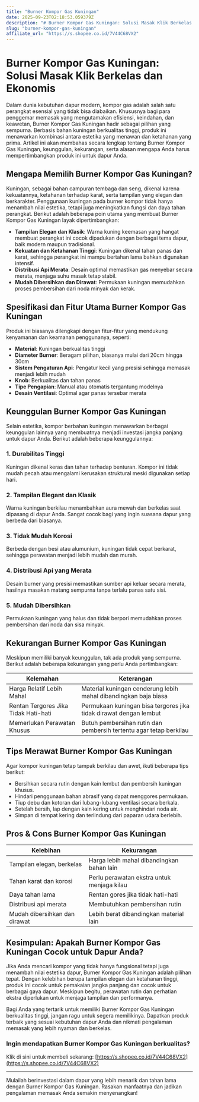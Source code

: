 ```yaml
---
title: "Burner Kompor Gas Kuningan"
date: 2025-09-23T02:18:53.059379Z
description: "# Burner Kompor Gas Kuningan: Solusi Masak Klik Berkelas dan Ekonomis..."
slug: "burner-kompor-gas-kuningan"
affiliate_url: "https://s.shopee.co.id/7V44C68VX2"
---
```

# Burner Kompor Gas Kuningan: Solusi Masak Klik Berkelas dan Ekonomis

Dalam dunia kebutuhan dapur modern, kompor gas adalah salah satu perangkat esensial yang tidak bisa diabaikan. Khususnya bagi para penggemar memasak yang mengutamakan efisiensi, keindahan, dan keawetan, Burner Kompor Gas Kuningan hadir sebagai pilihan yang sempurna. Berbasis bahan kuningan berkualitas tinggi, produk ini menawarkan kombinasi antara estetika yang menawan dan ketahanan yang prima. Artikel ini akan membahas secara lengkap tentang Burner Kompor Gas Kuningan, keunggulan, kekurangan, serta alasan mengapa Anda harus mempertimbangkan produk ini untuk dapur Anda.

## Mengapa Memilih Burner Kompor Gas Kuningan?

Kuningan, sebagai bahan campuran tembaga dan seng, dikenal karena kekuatannya, ketahanan terhadap karat, serta tampilan yang elegan dan berkarakter. Penggunaan kuningan pada burner kompor tidak hanya menambah nilai estetika, tetapi juga meningkatkan fungsi dan daya tahan perangkat. Berikut adalah beberapa poin utama yang membuat Burner Kompor Gas Kuningan layak dipertimbangkan:

- **Tampilan Elegan dan Klasik**: Warna kuning keemasan yang hangat membuat perangkat ini cocok dipadukan dengan berbagai tema dapur, baik modern maupun tradisional.
- **Kekuatan dan Ketahanan Tinggi**: Kuningan dikenal tahan panas dan karat, sehingga perangkat ini mampu bertahan lama bahkan digunakan intensif.
- **Distribusi Api Merata**: Desain optimal memastikan gas menyebar secara merata, menjaga suhu masak tetap stabil.
- **Mudah Dibersihkan dan Dirawat**: Permukaan kuningan memudahkan proses pembersihan dari noda minyak dan kerak.

## Spesifikasi dan Fitur Utama Burner Kompor Gas Kuningan

Produk ini biasanya dilengkapi dengan fitur-fitur yang mendukung kenyamanan dan keamanan penggunanya, seperti:

- **Material**: Kuningan berkualitas tinggi
- **Diameter Burner**: Beragam pilihan, biasanya mulai dari 20cm hingga 30cm
- **Sistem Pengaturan Api**: Pengatur kecil yang presisi sehingga memasak menjadi lebih mudah
- **Knob**: Berkualitas dan tahan panas
- **Tipe Pengapian**: Manual atau otomatis tergantung modelnya
- **Desain Ventilasi**: Optimal agar panas tersebar merata

## Keunggulan Burner Kompor Gas Kuningan

Selain estetika, kompor berbahan kuningan menawarkan berbagai keunggulan lainnya yang membuatnya menjadi investasi jangka panjang untuk dapur Anda. Berikut adalah beberapa keunggulannya:

### 1. Durabilitas Tinggi
Kuningan dikenal keras dan tahan terhadap benturan. Kompor ini tidak mudah pecah atau mengalami kerusakan struktural meski digunakan setiap hari.

### 2. Tampilan Elegant dan Klasik
Warna kuningan berkilau menambahkan aura mewah dan berkelas saat dipasang di dapur Anda. Sangat cocok bagi yang ingin suasana dapur yang berbeda dari biasanya.

### 3. Tidak Mudah Korosi
Berbeda dengan besi atau alumunium, kuningan tidak cepat berkarat, sehingga perawatan menjadi lebih mudah dan murah.

### 4. Distribusi Api yang Merata
Desain burner yang presisi memastikan sumber api keluar secara merata, hasilnya masakan matang sempurna tanpa terlalu panas satu sisi.

### 5. Mudah Dibersihkan
Permukaan kuningan yang halus dan tidak berpori memudahkan proses pembersihan dari noda dan sisa minyak.

## Kekurangan Burner Kompor Gas Kuningan

Meskipun memiliki banyak keunggulan, tak ada produk yang sempurna. Berikut adalah beberapa kekurangan yang perlu Anda pertimbangkan:

| Kelemahan                                   | Keterangan                                                         |
|---------------------------------------------|-------------------------------------------------------------------|
| Harga Relatif Lebih Mahal                  | Material kuningan cenderung lebih mahal dibandingkan baja biasa     |
| Rentan Tergores Jika Tidak Hati-hati      | Permukaan kuningan bisa tergores jika tidak dirawat dengan lembut   |
| Memerlukan Perawatan Khusus               | Butuh pembersihan rutin dan pembersih tertentu agar tetap berkilau |

## Tips Merawat Burner Kompor Gas Kuningan

Agar kompor kuningan tetap tampak berkilau dan awet, ikuti beberapa tips berikut:

- Bersihkan secara rutin dengan kain lembut dan pembersih kuningan khusus.
- Hindari penggunaan bahan abrasif yang dapat menggores permukaan.
- Tiup debu dan kotoran dari lubang-lubang ventilasi secara berkala.
- Setelah bersih, lap dengan kain kering untuk menghindari noda air.
- Simpan di tempat kering dan terlindung dari paparan udara berlebih.

## Pros & Cons Burner Kompor Gas Kuningan

| Kelebihan                                   | Kekurangan                                              |
|----------------------------------------------|--------------------------------------------------------|
| Tampilan elegan, berkelas                  | Harga lebih mahal dibandingkan bahan lain             |
| Tahan karat dan korosi                     | Perlu perawatan ekstra untuk menjaga kilau           |
| Daya tahan lama                            | Rentan gores jika tidak hati-hati                     |
| Distribusi api merata                      | Membutuhkan pembersihan rutin                         |
| Mudah dibersihkan dan dirawat              | Lebih berat dibandingkan material lain               |

## Kesimpulan: Apakah Burner Kompor Gas Kuningan Cocok untuk Dapur Anda?

Jika Anda mencari kompor yang tidak hanya fungsional tetapi juga menambah nilai estetika dapur, Burner Kompor Gas Kuningan adalah pilihan tepat. Dengan kelebihan berupa tampilan elegan dan ketahanan tinggi, produk ini cocok untuk pemakaian jangka panjang dan cocok untuk berbagai gaya dapur. Meskipun begitu, perawatan rutin dan perhatian ekstra diperlukan untuk menjaga tampilan dan performanya.

Bagi Anda yang tertarik untuk memiliki Burner Kompor Gas Kuningan berkualitas tinggi, jangan ragu untuk segera memilikinya. Dapatkan produk terbaik yang sesuai kebutuhan dapur Anda dan nikmati pengalaman memasak yang lebih nyaman dan berkelas.

### **Ingin mendapatkan Burner Kompor Gas Kuningan berkualitas?**

Klik di sini untuk membeli sekarang: [https://s.shopee.co.id/7V44C68VX2](https://s.shopee.co.id/7V44C68VX2)

---

Mulailah berinvestasi dalam dapur yang lebih menarik dan tahan lama dengan Burner Kompor Gas Kuningan. Rasakan manfaatnya dan jadikan pengalaman memasak Anda semakin menyenangkan!